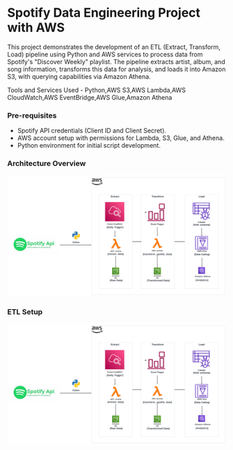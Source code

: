 # Spotify Data Engineering Project with AWS

This project demonstrates the development of an ETL (Extract, Transform, Load) pipeline using Python and AWS services to process data from Spotify's "Discover Weekly" playlist. The pipeline extracts artist, album, and song information, transforms this data for analysis, and loads it into Amazon S3, with querying capabilities via Amazon Athena.

Tools and Services Used - Python,AWS S3,AWS Lambda,AWS CloudWatch,AWS EventBridge,AWS Glue,Amazon Athena

### Pre-requisites

- Spotify API credentials (Client ID and Client Secret).
- AWS account setup with permissions for Lambda, S3, Glue, and Athena.
- Python environment for initial script development.

### Architecture Overview

![Architecture Diagram](spotify_to_aws_etl/Spotify-AWS-ETL.png)

### ETL Setup
![ETL Setup](spotify_to_aws_etl/Spotify-AWS-ETL.png)


  

